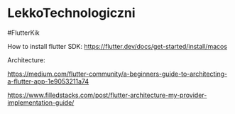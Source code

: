 # LekkoTechnologiczni


#FlutterKik

How to install flutter SDK:
https://flutter.dev/docs/get-started/install/macos

Architecture:

https://medium.com/flutter-community/a-beginners-guide-to-architecting-a-flutter-app-1e9053211a74

https://www.filledstacks.com/post/flutter-architecture-my-provider-implementation-guide/

